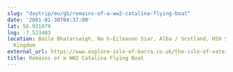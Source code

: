 ```yaml
---
slug: "daytrip/eu/gb/remains-of-a-ww2-catalina-flying-boat"
date: '2001-01-30T04:37:00'
lat: 56.931079
lng: -7.523403
location: Baile Bhatarsaigh, Na h-Eileanan Siar, Alba / Scotland, HS9 5YW, United
  Kingdom
external_url: https://www.explore-isle-of-barra.co.uk/the-isle-of-vatersay/catalina-flying-boat-debris/
title: Remains of a WW2 Catalina Flying Boat
---
```



